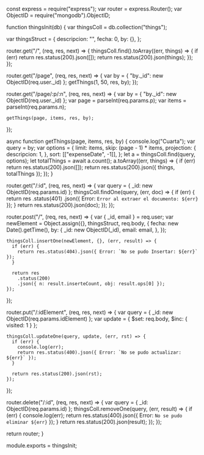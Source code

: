 const express = require("express");
var router = express.Router();
var ObjectID = require("mongodb").ObjectID;

function thingsInit(db) {
  var thingsColl = db.collection("things");

  var thingsStruct = {
    descripcion: "",
    fecha: 0,
    by: {},
  };

  router.get("/", (req, res, next) => {
    thingsColl.find().toArray((err, things) => {
      if (err) return res.status(200).json([]);
      return res.status(200).json(things);
    });
  });

  router.get("/page", (req, res, next) => {
    var by = { "by._id": new ObjectID(req.user._id) };
    getThings(1, 50, res, by);
  });

  router.get("/page/:p/:n", (req, res, next) => {
    var by = { "by._id": new ObjectID(req.user._id) };
    var page = parseInt(req.params.p);
    var items = parseInt(req.params.n);

    getThings(page, items, res, by);
  });

  async function getThings(page, items, res, by) {
    console.log("Cuarta");
    var query = by;
    var options = {
      limit: items,
      skip: (page - 1) * items,
      projection: {
        descripcion: 1,
      },
      sort: [["expenseDate", -1]],
    };
    let a = thingsColl.find(query, options);
    let totalThings = await a.count();
    a.toArray((err, things) => {
      if (err) return res.status(200).json([]);
      return res.status(200).json({ things, totalThings });
    });
  }

  router.get("/:id", (req, res, next) => {
    var query = { _id: new ObjectID(req.params.id) };
    thingsColl.findOne(query, (err, doc) => {
      if (err) {
        return res
          .status(401)
          .json({ Error: `Error al extraer el documento: ${err}` });
      }
      return res.status(200).json(doc);
    });
  });

  router.post("/", (req, res, next) => {
    var { _id, email } = req.user;
    var newElement = Object.assign({}, thingsStruct, req.body, {
      fecha: new Date().getTime(),
      by: {
        _id: new ObjectID(_id),
        email: email,
      },
    });

    thingsColl.insertOne(newElement, {}, (err, result) => {
      if (err) {
        return res.status(404).json({ Error: `No se pudo Insertar: ${err}` });
      }

      return res
        .status(200)
        .json({ n: result.inserteCount, obj: result.ops[0] });
    });
  });

  router.put("/:idElement", (req, res, next) => {
    var query = { _id: new ObjectID(req.params.idElement) };
    var update = { $set: req.body, $inc: { visited: 1 } };

    thingsColl.updateOne(query, update, (err, rst) => {
      if (err) {
        console.log(err);
        return res.status(400).json({ Error: `No se pudo actualizar: ${err}` });
      }

      return res.status(200).json(rst);
    });
  });

  router.delete("/:id", (req, res, next) => {
    var query = { _id: ObjectID(req.params.id) };
    thingsColl.removeOne(query, (err, result) => {
      if (err) {
        console.log(err);
        return res.status(400).json({ Error: `No se pudo eliminar ${err}` });
      }
      return res.status(200).json(result);
    });
  });

  return router;
}

module.exports = thingsInit;
